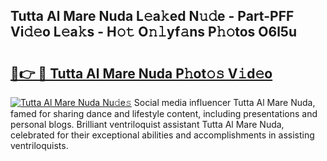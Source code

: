 ## Tutta Al Mare Nuda L𝚎a𝚔ed N𝚞𝚍e - Part-PFF Vi𝚍𝚎o L𝚎a𝚔s - H𝚘𝚝 O𝚗𝚕yf𝚊ns P𝚑𝚘tos O6l5u

# <h2><a href="http://kfa2cgx.oniu.top/?m=Tutta+Al+Mare+Nuda">🔗👉 🔴 Tutta Al Mare Nuda P𝚑ot𝚘𝚜 V𝚒d𝚎o</a></h2>

[![Tutta Al Mare Nuda Nu𝚍e𝚜](https://i.imgur.com/0qMVB7G.gif)](http://kfa2cgx.oniu.top/?m=Tutta+Al+Mare+Nuda)
Social media influencer Tutta Al Mare Nuda, famed for sharing dance and lifestyle content, including presentations and personal blogs. Brilliant ventriloquist assistant Tutta Al Mare Nuda, celebrated for their exceptional abilities and accomplishments in assisting ventriloquists.  
